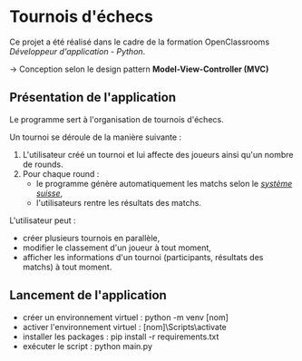 # Tournois d'échecs

Ce projet a été réalisé dans le cadre de la formation OpenClassrooms *Développeur d'application - Python*.

→ Conception selon le design pattern **Model-View-Controller (MVC)**

## Présentation de l'application

Le programme sert à l'organisation de tournois d'échecs.

Un tournoi se déroule de la manière suivante :

1. L'utilisateur créé un tournoi et lui affecte des joueurs ainsi qu'un nombre de rounds.
2. Pour chaque round :
    - le programme génère automatiquement les matchs selon le [*système suisse*](https://fr.wikipedia.org/wiki/Syst%C3%A8me_suisse),
    - l'utilisateurs rentre les résultats des matchs.

L'utilisateur peut :
- créer plusieurs tournois en parallèle,
- modifier le classement d'un joueur à tout moment,
- afficher les informations d'un tournoi (participants, résultats des matchs) à tout moment.

## Lancement de l'application
- créer un environnement virtuel : python -m venv [nom]
- activer l'environnement virtuel : [nom]\Scripts\activate
- installer les packages : pip install -r requirements.txt
- exécuter le script : python main.py
